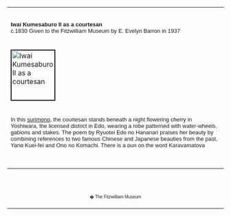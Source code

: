 <html>

<head>

<title>Info</title>
</head>



<div align="center">
  <center>
  <table border="0" width="100%" cellpadding="0" cellspacing="4" height="326">
    <tr>
      <td width="100%" height="30">
      </td>
    </tr>
    <tr>
      <td width="100%" height="30">
      <font FACE="Arial"><font size="2"><b>Iwai Kumesaburo II as a
      courtesan<i><br>
      </i></b>
      c.1830 </font></font><font face="Arial" size="2">Given to the Fitzwilliam Museum by E. Evelyn
      Barron in 1937</font>
      </td>
    </tr>
    <tr>
      <td width="100%" height="30">
      </td>
    </tr>
    <tr>
      <td width="100%" height="30">
      <a href="KUN/kunp490.htm"><img border="2" src="P.490-1937_small.jpg" alt="Iwai Kumesaburo II as a courtesan" width="100" height="115"></a>
      </td>
    </tr>
    <tr>
      <td width="100%" height="30">
      </td>
    </tr>
    <tr>
      <td width="100%" height="30">
      <font face="Arial" size="2">In this <a href="textP.htm">surimono</a>, the courtesan stands beneath
      a night flowering cherry in Yoshiwara, the licensed district in Edo,
      wearing a robe patterned with water-wheels, gabions and stakes. The poem
      by Ryuotei Edo no Hananari praises her beauty by combining
      references to two famous Chinese and Japanese beauties from the past, Yang
      Kuei-fei and Ono no Komachi. There is a pun on the word Karayamatoya
      (�China-Japan house�) because it incorporates �Yamatoya�, which
      was the actor <a href="textD.htm"> Kumesaburo�s yago (�shop name�),</a> the
      nick-name shouted out by fans to encourage him during a performance. The
      actor�s fan-butterfly (ogi-cho) crest (mon) forms part of the
      design of the hairpins. The iris pattern on the robe was also associated
      with Kumesaburo.</font>
      </td>
    </tr>
  </table>
  </center>
</div>
<p>&nbsp;</p>
<div align="center">
  <center>
  <table border="0" cellpadding="0" width="100%" cellspacing="4">
    <tr>
      <td width="26%">
        <p align="center"><br>
        <br>
        <font FACE="Arial" size="1">� The Fitzwilliam Museum</font></p>
      </td>
    </tr>
  </table>
  </center>
</div>
</body>
</html>
